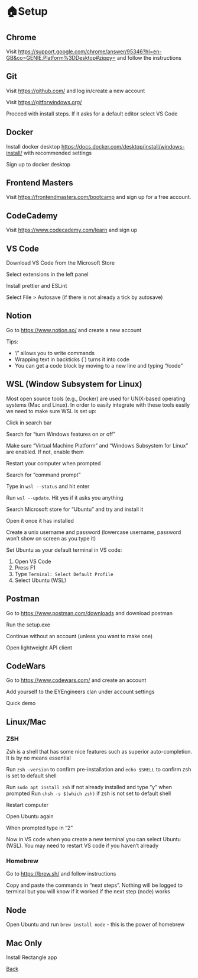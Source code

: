 # 🏠Setup

## Chrome

Visit https://support.google.com/chrome/answer/95346?hl=en-GB&co=GENIE.Platform%3DDesktop#zippy= and follow the instructions

## **Git**

Visit https://github.com/ and log in/create a new account

Visit https://gitforwindows.org/

Proceed with install steps. If it asks for a default editor select VS Code

## **Docker**

Install docker desktop https://docs.docker.com/desktop/install/windows-install/ with recommended settings

Sign up to docker desktop

## **Frontend Masters**

Visit https://frontendmasters.com/bootcamp and sign up for a free account.

## **CodeCademy**

Visit https://www.codecademy.com/learn and sign up

## **VS Code**

Download VS Code from the Microsoft Store

Select extensions in the left panel

Install prettier and ESLint

Select File > Autosave (if there is not already a tick by autosave)

## **Notion**

Go to https://www.notion.so/ and create a new account

Tips:

- ‘/’ allows you to write commands
- Wrapping text in backticks (`) turns it into code
- You can get a code block by moving to a new line and typing “/code”

## **WSL (Window Subsystem for Linux)**

Most open source tools (e.g., Docker) are used for UNIX-based operating systems (Mac and Linux). In order to easily integrate with these tools easily we need to make sure WSL is set up:

Click in search bar

Search for “turn Windows features on or off”

Make sure “Virtual Machine Platform” and “Windows Subsystem for Linux” are enabled. If not, enable them

Restart your computer when prompted

Search for “command prompt”

Type in `wsl --status` and hit enter

Run `wsl --update`. Hit yes if it asks you anything

Search Microsoft store for “Ubuntu” and try and install it

Open it once it has installed

Create a unix username and password (lowercase username, password won’t show on screen as you type it)

Set Ubuntu as your default terminal in VS code:

1. Open VS Code
2. Press F1
3. Type `Terminal: Select Default Profile`
4. Select Ubuntu (WSL)

## **Postman**

Go to https://www.postman.com/downloads and download postman

Run the setup.exe

Continue without an account (unless you want to make one)

Open lightweight API client

## CodeWars

Go to https://www.codewars.com/ and create an account

Add yourself to the EYEngineers clan under account settings

Quick demo

## **Linux/Mac**

### ZSH

Zsh is a shell that has some nice features such as superior auto-completion. It is by no means essential

Run `zsh –version` to confirm pre-installation and `echo $SHELL` to confirm zsh is set to default shell

Run `sudo apt install zsh` if not already installed and type “y” when prompted
Run `chsh -s $(which zsh)` if zsh is not set to default shell

Restart computer

Open Ubuntu again

When prompted type in “2”

Now in VS code when you create a new terminal you can select Ubuntu (WSL). You may need to restart VS code if you haven’t already

### Homebrew

Go to https://brew.sh/ and follow instructions

Copy and paste the commands in “next steps”. Nothing will be logged to terminal but you will know if it worked if the next step (node) works

## Node

Open Ubuntu and run `brew install node` - this is the power of homebrew

## Mac Only

Install Rectangle app

[Back](links.md)